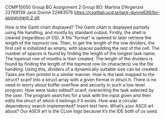 COMP10050 Group BO Assignment 2
Group BO:
	Martina D’Argenzio	22789139
	Jack Dunne		22483576
https://csgitlab.ucd.ie/jack-dunne626/bo-assignment-2.git

How is the Gantt chart displayed?
	The Gantt chart is displayed partially using file handling, and mostly by standard output. Firstly, the shell is cleared (regardless of OS). A file “format” is opened to later retrieve the length of the topmost row. Then, to get the length of the row dividers, the first cell is initialized as empty, with spaces padding the rest of the cell. The number of spaces is found by finding the length of the longest task name. The topmost row of months is then created. The length of the dividers is found by finding the length of the topmost row (in characters) via the file handling. Using this, dividers of a dynamically suitable size can be created. Tasks are then printed in a similar manner.
How is the task mapped to the struct? 
	scanf into a struct array with a given format in struct.h. There is no need to worry about buffer overflow and security in such a low-level program.
How were tasks edited?
	scanf, overwriting the task selected by the user. The program searches for a task with the input given and then edits the struct of which it belongs if it exists.
How was a circular dependency search implemented?
	Insert text here.
What’s your ASCII art about? 
	Our ASCII art is the CLion logo because it’s the IDE both of us used.
